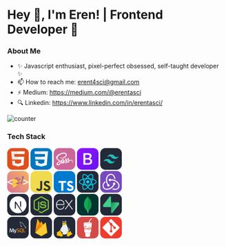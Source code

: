 <!--
**erentasci/erentasci** is a ✨ _special_ ✨ repository because its `README.md` (this file) appears on your GitHub profile.

Here are some ideas to get you started:

- 🔭 I’m currently working on ...
- 🌱 I’m currently learning ...
- 👯 I’m looking to collaborate on ...
- 🤔 I’m looking for help with ...
- 💬 Ask me about ...
- 📫 How to reach me: ...
- 😄 Pronouns: ...
- ⚡ Fun fact: ...
-->

# Hey 👋, I'm Eren! | Frontend Developer :dizzy:

### About Me

- :sparkles: Javascript enthusiast, pixel-perfect obsessed, self-taught developer ✨
- 📫 How to reach me: erent4sci@gmail.com 
- :zap: Medium: https://medium.com/@erentasci
- :mag: Linkedin: https://www.linkedin.com/in/erentasci/


[linkedin]: https://www.linkedin.com/in/erentasci/
[medium]: https://medium.com/@erentasci
[twitter]: https://twitter.com/erent4sci

![counter](https://komarev.com/ghpvc/?username=erentasci&style=flat-square&color=brightgreen)


### Tech Stack

<img src="https://github.com/tandpfun/skill-icons/blob/main/icons/HTML.svg" width="50" height="50">   <img src="https://github.com/tandpfun/skill-icons/blob/main/icons/CSS.svg"  width="50" height="50"> <img src="https://raw.githubusercontent.com/tandpfun/skill-icons/main/icons/Sass.svg"  width="50" height="50">    <img src="https://raw.githubusercontent.com/tandpfun/skill-icons/main/icons/Bootstrap.svg"  width="50" height="50"> <img src="https://github.com/tandpfun/skill-icons/blob/main/icons/TailwindCSS-Dark.svg"  width="50" height="50">     
<img src="https://raw.githubusercontent.com/tandpfun/skill-icons/main/icons/StyledComponents.svg"  width="50" height="50"> <img src="https://raw.githubusercontent.com/tandpfun/skill-icons/main/icons/JavaScript.svg"  width="50" height="50"> <img src="https://raw.githubusercontent.com/tandpfun/skill-icons/main/icons/TypeScript.svg"  width="50" height="50"> <img src="https://raw.githubusercontent.com/tandpfun/skill-icons/main/icons/React-Dark.svg"  width="50" height="50"> <img src="https://raw.githubusercontent.com/tandpfun/skill-icons/main/icons/Redux.svg"  width="50" height="50">     
<img src="https://raw.githubusercontent.com/tandpfun/skill-icons/main/icons/NextJS-Dark.svg"  width="50" height="50"> <img src="https://raw.githubusercontent.com/tandpfun/skill-icons/main/icons/NodeJS-Dark.svg"  width="50" height="50"> <img src="https://raw.githubusercontent.com/tandpfun/skill-icons/main/icons/ExpressJS-Dark.svg"  width="50" height="50"> <img src="https://raw.githubusercontent.com/tandpfun/skill-icons/main/icons/MongoDB.svg"  width="50" height="50"> 
 <img src="https://raw.githubusercontent.com/tandpfun/skill-icons/main/icons/Supabase-Dark.svg"  width="50" height="50"><br/>
<img src="https://raw.githubusercontent.com/tandpfun/skill-icons/main/icons/MySQL-Dark.svg"  width="50" height="50">
<img src="https://raw.githubusercontent.com/tandpfun/skill-icons/main/icons/Firebase-Dark.svg"  width="50" height="50"> <img src="https://raw.githubusercontent.com/tandpfun/skill-icons/main/icons/Linux-Dark.svg"  width="50" height="50">  <img src="https://raw.githubusercontent.com/tandpfun/skill-icons/main/icons/Gulp.svg"  width="50" height="50">  <img src="https://raw.githubusercontent.com/tandpfun/skill-icons/main/icons/Git.svg"  width="50" height="50">                                                                                      
 
